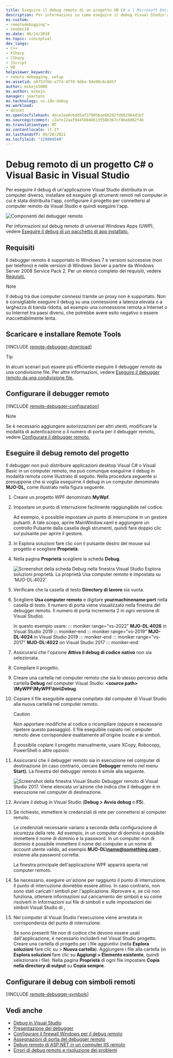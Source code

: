 ```yaml
---
title: Eseguire il debug remoto di un progetto VB C# o | Microsoft Docs
description: Per informazioni su come eseguire il debug Visual Studio'applicazione C# o Visual Basic da un computer remoto, seguire queste istruzioni dettagliate.
ms.custom:
- remotedebugging"=
- seodec18
ms.date: 08/14/2018
ms.topic: conceptual
dev_langs:
- C++
- FSharp
- CSharp
- JScript
- VB
helpviewer_keywords:
- remote debugging, setup
ms.assetid: a9753fbb-e7f4-47f0-9dbe-9de90c6c8457
author: mikejo5000
ms.author: mikejo
manager: jmartens
ms.technology: vs-ide-debug
ms.workload:
- dotnet
ms.openlocfilehash: 4bce1ee0c6dd5af379856ae86292fd682964d1b7
ms.sourcegitcommit: c2afe12aaf04456846613550b367cf86eb082f4b
ms.translationtype: MT
ms.contentlocale: it-IT
ms.lasthandoff: 09/20/2021
ms.locfileid: "128004549"
---
```

# <a name="remote-debugging-a-c-or-visual-basic-project-in-visual-studio"></a>Debug remoto di un progetto C# o Visual Basic in Visual Studio
Per eseguire il debug di un'applicazione Visual Studio distribuita in un computer diverso, installare ed eseguire gli strumenti remoti nel computer in cui è stata distribuita l'app, configurare il progetto per connettersi al computer remoto da Visual Studio e quindi eseguire l'app.

![Componenti del debugger remoto](../debugger/media/remote-debugger-client-apps.png "Remote_debugger_components")

Per informazioni sul debug remoto di universal Windows Apps (UWP), vedere [Eseguire il debug di un pacchetto di app installato.](debug-installed-app-package.md)

## <a name="requirements"></a>Requisiti

Il debugger remoto è supportato in Windows 7 e versioni successive (non per telefono) e nelle versioni di Windows Server a partire da Windows Server 2008 Service Pack 2. Per un elenco completo dei requisiti, vedere [Requisiti.](../debugger/remote-debugging.md#requirements_msvsmon)

> [!NOTE]
> Il debug tra due computer connessi tramite un proxy non è supportato. Non è consigliabile eseguire il debug su una connessione a latenza elevata o a larghezza di banda ridotta, ad esempio una connessione remota a Internet o su Internet tra paesi diversi, che potrebbe avere esito negativo o essere inaccettabilmente lenta.

## <a name="download-and-install-the-remote-tools"></a>Scaricare e installare Remote Tools

[!INCLUDE [remote-debugger-download](../debugger/includes/remote-debugger-download.md)]

> [!TIP]
> In alcuni scenari può essere più efficiente eseguire il debugger remoto da una condivisione file. Per altre informazioni, vedere [Eseguire il debugger remoto da una condivisione file.](../debugger/remote-debugging.md#fileshare_msvsmon)

## <a name="set-up-the-remote-debugger"></a><a name="BKMK_setup"></a> Configurare il debugger remoto

[!INCLUDE [remote-debugger-configuration](../debugger/includes/remote-debugger-configuration.md)]

> [!NOTE]
> Se è necessario aggiungere autorizzazioni per altri utenti, modificare la modalità di autenticazione o il numero di porta per il debugger remoto, vedere [Configurare il debugger remoto.](../debugger/remote-debugging.md#configure_msvsmon)

## <a name="remote-debug-the-project"></a><a name="remote_csharp"></a> Eseguire il debug remoto del progetto
Il debugger non può distribuire applicazioni desktop Visual C# o Visual Basic in un computer remoto, ma può comunque eseguirne il debug in modalità remota come illustrato di seguito. Nella procedura seguente si presuppone che si voglia eseguirne il debug in un computer denominato **MJO-DL,** come illustrato nella figura seguente.

1. Creare un progetto WPF denominato **MyWpf**.

2. Impostare un punto di interruzione facilmente raggiungibile nel codice.

    Ad esempio, è possibile impostare un punto di interruzione in un gestore pulsanti. A tale scopo, aprire MainWindow.xaml e aggiungere un controllo Pulsante dalla casella degli strumenti, quindi fare doppio clic sul pulsante per aprire il gestore.

3. In Esplora soluzioni fare clic con il pulsante destro del mouse sul progetto e scegliere **Proprietà**.

4. Nella pagina **Proprietà** scegliere la scheda **Debug**.

    ![Screenshot della scheda Debug nella finestra Visual Studio Esplora soluzioni proprietà. La proprietà Usa computer remoto è impostata su 'MJO-DL:4022'.](../debugger/media/remotedebuggercsharp.png)

5. Verificare che la casella di testo **Directory di lavoro** sia vuota.

6. Scegliere **Usa computer remoto** e digitare **yourmachinename:port** nella casella di testo. Il numero di porta viene visualizzato nella finestra del debugger remoto. Il numero di porta incrementa 2 in ogni versione di Visual Studio).

    In questo esempio usare:
    ::: moniker range="vs-2022"
    **MJO-DL:4026** in Visual Studio 2019
    ::: moniker-end
    ::: moniker range="vs-2019"
    **MJO-DL:4024** in Visual Studio 2019
    ::: moniker-end
    ::: moniker range="vs-2017"
    **MJO-DL:4022** on Visual Studio 2017
    ::: moniker-end

7. Assicurarsi che l'opzione **Attiva il debug di codice nativo** non sia selezionata.

8. Compilare il progetto.

9. Creare una cartella nel computer remoto che sia lo stesso percorso della cartella **Debug** nel computer Visual Studio: **\<source path> \MyWPF\MyWPF\bin\Debug**.

10. Copiare il file eseguibile appena compilato dal computer di Visual Studio alla nuova cartella nel computer remoto.

    > [!CAUTION]
    > Non apportare modifiche al codice o ricompilare (oppure è necessario ripetere questo passaggio). Il file eseguibile copiato nel computer remoto deve corrispondere esattamente all'origine locale e ai simboli.

    È possibile copiare il progetto manualmente, usare XCopy, Robocopy, PowerShell o altre opzioni.

11. Assicurarsi che il debugger remoto sia in esecuzione nel computer di destinazione (in caso contrario, cercare **Debugger** remoto nel menu **Start).** La finestra del debugger remoto è simile alla seguente.

     ![Screenshot della finestra Visual Studio Debugger remoto di Visual Studio 2017. Viene elencata un'azione che indica che il debugger è in esecuzione nel computer di destinazione.](../debugger/media/remotedebuggerwindow.png)

12. Avviare il debug in Visual Studio (**Debug > Avvia debug** o **F5**).

13. Se richiesto, immettere le credenziali di rete per connettersi al computer remoto.

     Le credenziali necessarie variano a seconda della configurazione di sicurezza della rete. Ad esempio, in un computer di dominio è possibile immettere il nome di dominio e la password. In un computer non di dominio è possibile immettere il nome del computer e un nome di account utente valido, ad esempio <strong>MJO-DL\name@something.com</strong> , insieme alla password corretta.

     La finestra principale dell'applicazione WPF apparirà aperta nel computer remoto.

14. Se necessario, eseguire un'azione per raggiunto il punto di interruzione. Il punto di interruzione dovrebbe essere attivo. In caso contrario, non sono stati caricati i simboli per l'applicazione. Riprovare e, se ciò non funziona, ottenere informazioni sul caricamento dei simboli e su come risolverli in Informazioni sui file di simboli e sulle impostazioni dei simboli Visual Studio di [.](https://devblogs.microsoft.com/devops/understanding-symbol-files-and-visual-studios-symbol-settings/)

15. Nel computer di Visual Studio l'esecuzione viene arrestata in corrispondenza del punto di interruzione.

    Se sono presenti file non di codice che devono essere usati dall'applicazione, è necessario includerli nel Visual Studio progetto. Creare una cartella di progetto per i file aggiuntivi (nella **Esplora soluzioni** fare clic su > **Nuova cartella**). Aggiungere i file alla cartella (in **Esplora soluzioni** fare clic su **Aggiungi > Elemento esistente**, quindi selezionare i file). Nella pagina **Proprietà** di ogni file impostare **Copia nella directory di output** su **Copia sempre**.

## <a name="set-up-debugging-with-remote-symbols"></a>Configurare il debug con simboli remoti

[!INCLUDE [remote-debugger-symbols](../debugger/includes/remote-debugger-symbols.md)]

## <a name="see-also"></a>Vedi anche
- [Debug in Visual Studio](../debugger/index.yml)
- [Presentazione del debugger](../debugger/debugger-feature-tour.md)
- [Configurare il firewall Windows per il debug remoto](../debugger/configure-the-windows-firewall-for-remote-debugging.md)
- [Assegnazioni di porta del debugger remoto](../debugger/remote-debugger-port-assignments.md)
- [Debug remoto di ASP.NET in un computer IIS remoto](../debugger/remote-debugging-aspnet-on-a-remote-iis-computer.md)
- [Errori di debug remoto e risoluzione dei problemi](../debugger/remote-debugging-errors-and-troubleshooting.md)
